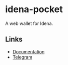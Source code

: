 # idena-pocket
A web wallet for Idena.

## Links
- [Documentation](https://www.idena.dev/idena-pocket)
- [Telegram](https://t.me/idenadev)
